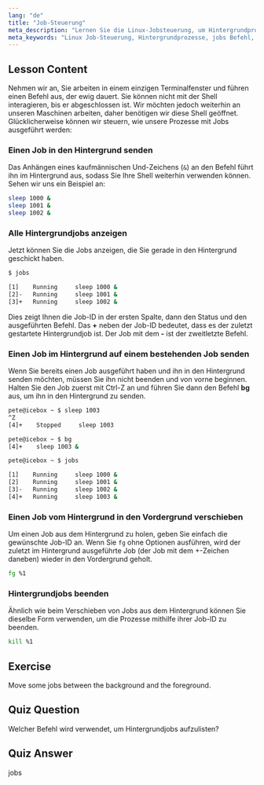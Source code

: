 ```yaml
---
lang: "de"
title: "Job-Steuerung"
meta_description: "Lernen Sie die Linux-Jobsteuerung, um Hintergrundprozesse zu verwalten. Verstehen Sie die Befehle 'jobs', 'bg', 'fg' und 'kill' für eine effiziente Shell-Nutzung. Beginnen Sie Ihre Linux-Reise!"
meta_keywords: "Linux Job-Steuerung, Hintergrundprozesse, jobs Befehl, bg Befehl, fg Befehl, kill Befehl, Linux Tutorial, Linux für Anfänger"
---
```


## Lesson Content

Nehmen wir an, Sie arbeiten in einem einzigen Terminalfenster und führen einen Befehl aus, der ewig dauert. Sie können nicht mit der Shell interagieren, bis er abgeschlossen ist. Wir möchten jedoch weiterhin an unseren Maschinen arbeiten, daher benötigen wir diese Shell geöffnet. Glücklicherweise können wir steuern, wie unsere Prozesse mit Jobs ausgeführt werden:

### Einen Job in den Hintergrund senden

Das Anhängen eines kaufmännischen Und-Zeichens (`&`) an den Befehl führt ihn im Hintergrund aus, sodass Sie Ihre Shell weiterhin verwenden können. Sehen wir uns ein Beispiel an:

```bash
sleep 1000 &
sleep 1001 &
sleep 1002 &
```

### Alle Hintergrundjobs anzeigen

Jetzt können Sie die Jobs anzeigen, die Sie gerade in den Hintergrund geschickt haben.

```bash
$ jobs

[1]    Running     sleep 1000 &
[2]-   Running     sleep 1001 &
[3]+   Running     sleep 1002 &
```

Dies zeigt Ihnen die Job-ID in der ersten Spalte, dann den Status und den ausgeführten Befehl. Das **+** neben der Job-ID bedeutet, dass es der zuletzt gestartete Hintergrundjob ist. Der Job mit dem **-** ist der zweitletzte Befehl.

### Einen Job im Hintergrund auf einem bestehenden Job senden

Wenn Sie bereits einen Job ausgeführt haben und ihn in den Hintergrund senden möchten, müssen Sie ihn nicht beenden und von vorne beginnen. Halten Sie den Job zuerst mit Ctrl-Z an und führen Sie dann den Befehl **bg** aus, um ihn in den Hintergrund zu senden.

```bash
pete@icebox ~ $ sleep 1003
^Z
[4]+    Stopped     sleep 1003

pete@icebox ~ $ bg
[4]+    sleep 1003 &

pete@icebox ~ $ jobs

[1]    Running     sleep 1000 &
[2]    Running     sleep 1001 &
[3]-   Running     sleep 1002 &
[4]+   Running     sleep 1003 &
```

### Einen Job vom Hintergrund in den Vordergrund verschieben

Um einen Job aus dem Hintergrund zu holen, geben Sie einfach die gewünschte Job-ID an. Wenn Sie `fg` ohne Optionen ausführen, wird der zuletzt im Hintergrund ausgeführte Job (der Job mit dem +-Zeichen daneben) wieder in den Vordergrund geholt.

```bash
fg %1
```

### Hintergrundjobs beenden

Ähnlich wie beim Verschieben von Jobs aus dem Hintergrund können Sie dieselbe Form verwenden, um die Prozesse mithilfe ihrer Job-ID zu beenden.

```bash
kill %1
```

## Exercise

Move some jobs between the background and the foreground.

## Quiz Question

Welcher Befehl wird verwendet, um Hintergrundjobs aufzulisten?

## Quiz Answer

jobs
